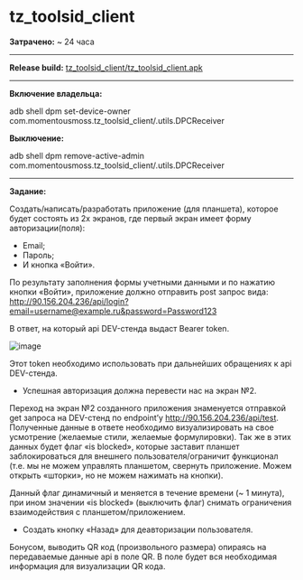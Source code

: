 # tz_toolsid_client

**Затрачено:** ~ 24 часа
***
**Release build:**
[tz_toolsid_client/tz_toolsid_client.apk](https://github.com/MomentousMoss/tz_toolsid_client/blob/main/tz_toolsid_client.apk)
***
**Включение владельца:**

adb shell dpm set-device-owner com.momentousmoss.tz_toolsid_client/.utils.DPCReceiver

**Выключение:**

adb shell dpm remove-active-admin com.momentousmoss.tz_toolsid_client/.utils.DPCReceiver
***
**Задание:**

Создать/написать/разработать приложение (для планшета), которое будет состоять из 2х экранов, где первый экран имеет форму авторизации(поля):
- Email;
- Пароль;
- И кнопка «Войти».

По результату заполнения формы учетными данными и по нажатию кнопки «Войти», приложение должно отправить post запрос вида: http://90.156.204.236/api/login?email=username@example.ru&password=Password123

В ответ, на который api DEV-стенда выдаст Bearer token.  

![image](https://github.com/user-attachments/assets/8f912462-caf8-4fb5-b5ea-053fa9730b1a)

Этот token необходимо использовать при дальнейших обращениях к api DEV-стенда.

- Успешная авторизация должна перевести нас на экран №2.

Переход на экран №2 созданного приложения знаменуется отправкой get запроса на DEV-стенд по endpoint’у http://90.156.204.236/api/test. 
Полученные данные в ответе необходимо визуализировать на свое усмотрение (желаемые стили, желаемые формулировки). Так же в этих данных будет флаг «is blocked», которые заставит планшет заблокироваться для внешнего пользователя/ограничит функционал (т.е. мы не можем управлять планшетом, свернуть приложение. Можем открыть «шторки», но не можем нажимать на кнопки).

Данный флаг динамичный и меняется в течение времени (~ 1 минута), при ином значении «is blocked» (выключить флаг) снимать ограничения взаимодействия с планшетом/приложением.
- Создать кнопку «Назад» для деавторизации пользователя.

Бонусом, выводить QR код (произвольного размера) опираясь на передаваемые данные api в поле QR. В поле будет вся необходимая информация для визуализации QR кода.
